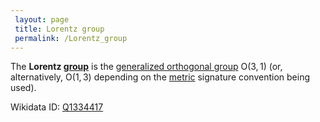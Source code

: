 ```yaml
---
 layout: page
 title: Lorentz group
 permalink: /Lorentz_group
---
```

The **Lorentz [group](https://defsmath.github.io/DefsMath/group)** is the [generalized orthogonal group](https://defsmath.github.io/DefsMath/generalized_orthogonal_group) $\text{O}(3,1)$ (or, alternatively, $\text{O}(1,3)$ depending on the [metric](https://defsmath.github.io/DefsMath/metric_space) signature convention being used).

Wikidata ID: [Q1334417](https://www.wikidata.org/wiki/Q1334417)